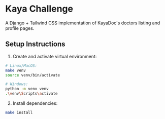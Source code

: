 # Kaya Challenge

A Django + Tailwind CSS implementation of KayaDoc's doctors listing and profile pages.

## Setup Instructions

1. Create and activate virtual environment:
```bash
# Linux/MacOS:
make venv
source venv/bin/activate

# Windows:
python -m venv venv
.\venv\Scripts\activate
```

2. Install dependencies:
```bash
make install
```